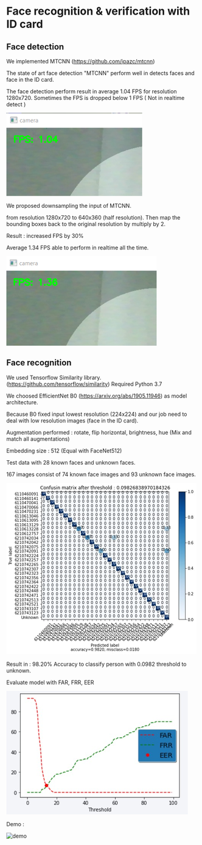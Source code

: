 # Face recognition & verification with ID card

## Face detection
We implemented MTCNN (<https://github.com/ipazc/mtcnn>)

The state of art face detection "MTCNN" perform well in detects faces and face in the ID card.

The face detection perform result in average 1.04 FPS for resolution 1280x720.
Sometimes the FPS is dropped below 1 FPS ( Not in realtime detect )

![old fps](/images/oldFPS.png)

We proposed downsampling the input of MTCNN.

from resolution 1280x720 to 640x360 (half resolution). Then map the bounding boxes back to the original resolution by multiply by 2.

Result : increased FPS by 30%

Average 1.34 FPS able to perform in realtime all the time.

![old fps](/images/newFPS.png)

## Face recognition
We used Tensorflow Similarity library. (<https://github.com/tensorflow/similarity>)
Required Python 3.7

We choosed EfficientNet B0 (<https://arxiv.org/abs/1905.11946>) as model architecture.

Because B0 fixed input lowest resolution (224x224) and our job need to deal with low resolution images (face in the ID card).

Augmentation performed : rotate, flip horizontal, brightness, hue
(Mix and match all augmentations)

Embedding size : 512 (Equal with FaceNet512)

Test data with 28 known faces and unknown faces.

167 images consist of 74 known face images and 93 unknown face images.

![confusion](/images/confusion_matrix_lastest.jpg)

Result in : 98.20% Accuracy to classify person with 0.0982 threshold to unknown.

Evaluate model with FAR, FRR, EER

![EER](/images/FAR_FRR_EER.jpg)

Demo :

![demo](/images/6110613129-face-id.gif)

